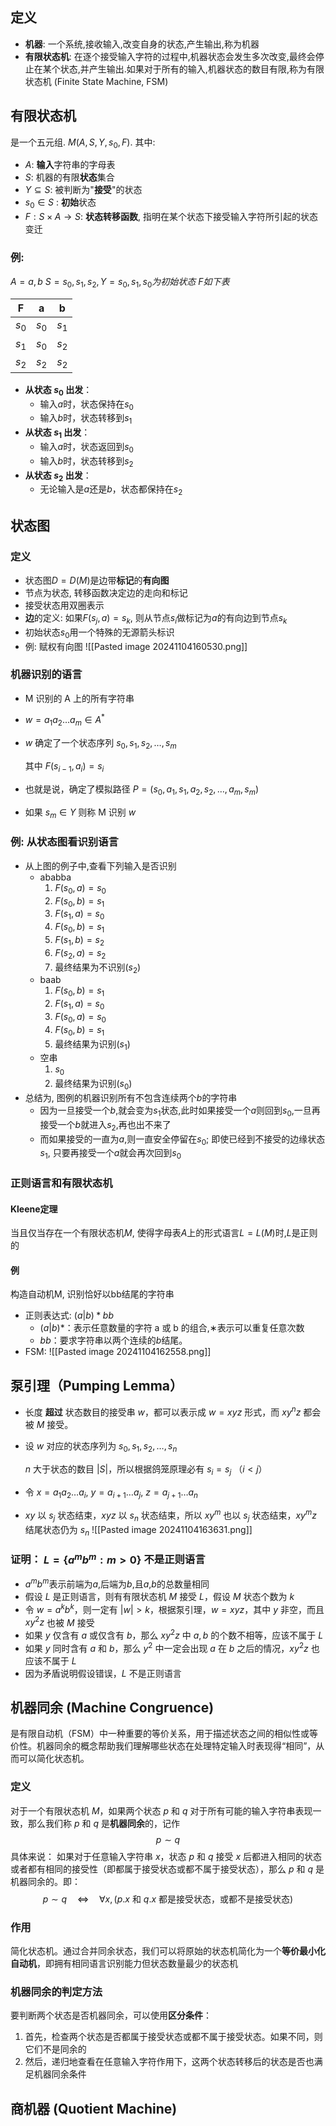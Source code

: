 ## 定义
- **机器**: 一个系统,接收输入,改变自身的状态,产生输出,称为机器
- **有限状态机**: 在逐个接受输入字符的过程中,机器状态会发生多次改变,最终会停止在某个状态,并产生输出.如果对于所有的输入,机器状态的数目有限,称为有限状态机 (Finite State Machine, FSM)

## 有限状态机
是一个五元组. $M(A,S,Y,s_0,F)$.
其中:
- $A$: **输入**字符串的字母表
- $S$: 机器的有限**状态**集合
- $Y \subseteq S$: 被判断为"**接受**"的状态
- $s_0 \in S$ : **初始**状态
- $F : S \times A \rightarrow S$: **状态转移函数**, 指明在某个状态下接受输入字符所引起的状态变迁
### 例:
$A={a,b}$
$S={s_0,s_1,s_2}, Y={s_0,s_1}, s_0为初始状态$
$F如下表$

|   F   |   a   |   b   |
| :---: | :---: | :---: |
| $s_0$ | $s_0$ | $s_1$ |
| $s_1$ | $s_0$ | $s_2$ |
| $s_2$ | $s_2$ | $s_2$ |

- **从状态 $s_0$ 出发**：
    - 输入$a$时，状态保持在$s_0$
    - 输入$b$时，状态转移到$s_1$
- **从状态 $s_1$ 出发**：
    - 输入$a$时，状态返回到$s_0$
    - 输入$b$时，状态转移到$s_2$
- **从状态 $s_2$ 出发**：
    - 无论输入是$a$还是$b$，状态都保持在$s_2$
## 状态图
### 定义
- 状态图$D=D(M)$是边带**标记**的**有向图**
- 节点为状态, 转移函数决定边的走向和标记
- 接受状态用双圈表示
- **边**的定义: 如果$F(s_j,a)=s_k$, 则从节点$s_i$做标记为$a$的有向边到节点$s_k$
- 初始状态$s_0$用一个特殊的无源箭头标识
- 例: 赋权有向图
![[Pasted image 20241104160530.png]]
### 机器识别的语言

- M 识别的 A 上的所有字符串
- $w = a_1 a_2 \dots a_m \in A^*$
- $w$ 确定了一个状态序列 $s_0, s_1, s_2, \dots, s_m$
  
  其中 $F(s_{i-1}, a_i) = s_i$
  
- 也就是说，确定了模拟路径 $P = (s_0, a_1, s_1, a_2, s_2, \dots, a_m, s_m)$
- 如果 $s_m \in Y$ 则称 M 识别 $w$
### 例: 从状态图看识别语言
- 从上图的例子中,查看下列输入是否识别
	- ababba
		1. $F(s_0,a)=s_0$
		2. $F(s_0,b)=s_1$
		3. $F(s_1,a)=s_0$
		4. $F(s_0,b)=s_1$
		5. $F(s_1,b)=s_2$
		6. $F(s_2,a)=s_2$
		7. 最终结果为不识别($s_2$)
	- baab
		1. $F(s_0,b)=s_1$
		2. $F(s_1,a)=s_0$
		3. $F(s_0,a)=s_0$
		4. $F(s_0,b)=s_1$
		5. 最终结果为识别($s_1$)
	- 空串
		1. $s_0$
		2. 最终结果为识别($s_0$)
- 总结为, 图例的机器识别所有不包含连续两个$b$的字符串
	- 因为一旦接受一个$b$,就会变为$s_1$状态,此时如果接受一个$a$则回到$s_0$,一旦再接受一个$b$就进入$s_2$,再也出不来了
	- 而如果接受的一直为$a$,则一直安全停留在$s_0$; 即使已经到不接受的边缘状态$s_1$, 只要再接受一个$a$就会再次回到$s_0$
### 正则语言和有限状态机
#### Kleene定理
当且仅当存在一个有限状态机$M$, 使得字母表$A$上的形式语言$L=L(M)$时,$L$是正则的
#### 例
构造自动机M, 识别恰好以bb结尾的字符串
- 正则表达式: $(a|b)*bb$
	-  $(a|b)*$：表示任意数量的字符 a 或 b 的组合,$∗$表示可以重复任意次数
    - $bb$：要求字符串以两个连续的$b$结尾。
- FSM:
 ![[Pasted image 20241104162558.png]]
## 泵引理（Pumping Lemma）

- 长度 **超过** 状态数目的接受串 $w$，都可以表示成 $w = xyz$ 形式，而 $xy^n z$ 都会被 $M$ 接受。
- 设 $w$ 对应的状态序列为 $s_0, s_1, s_2, \dots, s_n$
  
  $n$ 大于状态的数目 $|S|$，所以根据鸽笼原理必有 $s_i = s_j$ （$i < j$）

- 令 $x = a_1 a_2 \dots a_i$, $y = a_{i+1} \dots a_j$, $z = a_{j+1} \dots a_n$

- $x y$ 以 $s_j$ 状态结束，$x y z$ 以 $s_n$ 状态结束，所以 $x y^m$ 也以 $s_j$ 状态结束，$x y^m z$ 结尾状态仍为 $s_n$
![[Pasted image 20241104163631.png]]
### 证明： $L = \{a^m b^m : m > 0\}$ 不是正则语言
- $a^mb^m$表示前端为$a$,后端为$b$,且$a$,$b$的总数量相同
- 假设 $L$ 是正则语言，则有有限状态机 $M$ 接受 $L$，假设 $M$ 状态个数为 $k$
- 令 $w = a^k b^k$，则一定有 $|w| > k$，根据泵引理，$w = xyz$，其中 $y$ 非空，而且 $xy^2z$ 也被 $M$ 接受
- 如果 $y$ 仅含有 $a$ 或仅含有 $b$，那么 $xy^2z$ 中 $a, b$ 的个数不相等，应该不属于 $L$
- 如果 $y$ 同时含有 $a$ 和 $b$，那么 $y^2$ 中一定会出现 $a$ 在 $b$ 之后的情况，$xy^2z$ 也应该不属于 $L$
- 因为矛盾说明假设错误，$L$ 不是正则语言
## 机器同余 (Machine Congruence)
是有限自动机（FSM）中一种重要的等价关系，用于描述状态之间的相似性或等价性。机器同余的概念帮助我们理解哪些状态在处理特定输入时表现得“相同”，从而可以简化状态机。
### 定义
对于一个有限状态机 $M$，如果两个状态 $p$ 和 $q$ 对于所有可能的输入字符串表现一致，那么我们称 $p$ 和 $q$ 是**机器同余**的，记作 
$$
p \sim q
$$
具体来说：
如果对于任意输入字符串 $x$，状态 $p$ 和 $q$ 接受 $x$ 后都进入相同的状态或者都有相同的接受性（即都属于接受状态或都不属于接受状态），那么 $p$ 和 $q$ 是机器同余的。即：
$$
p \sim q \quad \Longleftrightarrow \quad \forall x, \, (p.x \text{ 和 } q.x \text{ 都是接受状态，或都不是接受状态})
$$
### 作用
简化状态机。通过合并同余状态，我们可以将原始的状态机简化为一个**等价最小化自动机**，即拥有相同语言识别能力但状态数量最少的状态机
### 机器同余的判定方法
要判断两个状态是否机器同余，可以使用**区分条件**：
1. 首先，检查两个状态是否都属于接受状态或都不属于接受状态。如果不同，则它们不是同余的
2. 然后，递归地查看在任意输入字符作用下，这两个状态转移后的状态是否也满足机器同余条件
## 商机器 (Quotient Machine)